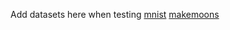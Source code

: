 Add datasets here when testing
[mnist](https://www.kaggle.com/datasets/hojjatk/mnist-dataset)
[makemoons](https://www.kaggle.com/datasets/thembatman/make-moons-from-sklearn)